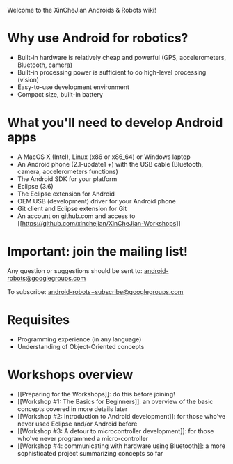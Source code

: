 Welcome to the XinCheJian Androids & Robots wiki!

# Why use Android for robotics?

* Built-in hardware is relatively cheap and powerful (GPS, accelerometers, Bluetooth, camera)
* Built-in processing power is sufficient to do high-level processing (vision)
* Easy-to-use development environment
* Compact size, built-in battery
 
# What you'll need to develop Android apps

* A MacOS X (Intel), Linux (x86 or x86_64) or Windows laptop
* An Android phone (2.1-update1 +) with the USB cable (Bluetooth, camera, accelerometers functions)
* The Android SDK for your platform
* Eclipse (3.6)
* The Eclipse extension for Android
* OEM USB (development) driver for your Android phone
* Git client and Eclipse extension for Git
* An account on github.com and access to [[https://github.com/xinchejian/XinCheJian-Workshops]]

# Important: join the mailing list!

Any question or suggestions should be sent to: [android-robots@googlegroups.com](mailto:android-robots@googlegroups.com)

To subscribe: [android-robots+subscribe@googlegroups.com](mailto:android-robots+subscribe@googlegroups.com)

# Requisites

* Programming experience (in any language)
* Understanding of Object-Oriented concepts

# Workshops overview

* [[Preparing for the Workshops]]: do this before joining!
* [[Workshop #1: The Basics for Beginners]]: an overview of the basic concepts covered in more details later
* [[Workshop #2: Introduction to Android development]]: for those who've never used Eclipse and/or Android before
* [[Workshop #3: A detour to microcontroller development]]: for those who've never programmed a micro-controller
* [[Workshop #4: communicating with hardware using Bluetooth]]: a more sophisticated project summarizing concepts so far

